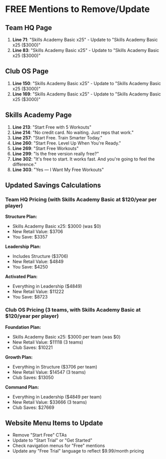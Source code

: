 # FREE Mentions to Remove/Update

## Team HQ Page
1. **Line 71**: "Skills Academy Basic x25" - Update to "Skills Academy Basic x25 ($3000)"
2. **Line 83**: "Skills Academy Basic x25" - Update to "Skills Academy Basic x25 ($3000)"

## Club OS Page
1. **Line 150**: "Skills Academy Basic x25" - Update to "Skills Academy Basic x25 ($3000)"
2. **Line 169**: "Skills Academy Basic x25" - Update to "Skills Academy Basic x25 ($3000)"

## Skills Academy Page
1. **Line 213**: "Start Free with 5 Workouts"
2. **Line 214**: "No credit card. No waiting. Just reps that work."
3. **Line 257**: "Start Free. Train Smarter Today."
4. **Line 260**: "Start Free. Level Up When You're Ready."
5. **Line 269**: "Start Free Workouts"
6. **Line 299**: "Is the free version really free?"
7. **Line 302**: "It's free to start. It works fast. And you're going to feel the difference."
8. **Line 303**: "Yes — I Want My Free Workouts"

## Updated Savings Calculations

### Team HQ Pricing (with Skills Academy Basic at $120/year per player)

**Structure Plan:**
- Skills Academy Basic x25: $3000 (was $0)
- New Retail Value: $3706
- You Save: $3357

**Leadership Plan:**
- Includes Structure ($3706)
- New Retail Value: $4849
- You Save: $4250

**Activated Plan:**
- Everything in Leadership ($4849)
- New Retail Value: $11222
- You Save: $8723

### Club OS Pricing (3 teams, with Skills Academy Basic at $120/year per player)

**Foundation Plan:**
- Skills Academy Basic x25: $3000 per team (was $0)
- New Retail Value: $11118 (3 teams)
- Club Saves: $10221

**Growth Plan:**
- Everything in Structure ($3706 per team)
- New Retail Value: $14547 (3 teams)
- Club Saves: $13050

**Command Plan:**
- Everything in Leadership ($4849 per team)
- New Retail Value: $33666 (3 teams)
- Club Saves: $27669

## Website Menu Items to Update
- Remove "Start Free" CTAs
- Update to "Start Trial" or "Get Started"
- Check navigation menus for "Free" mentions
- Update any "Free Trial" language to reflect $9.99/month pricing